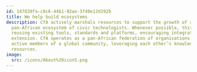 ```yaml
---
id: 147839fa-c8c6-44b1-92ae-3f40e12d292b
title: We help build ecosystems
description: CfA actively marshals resources to support the growth of a
  pan-African ecosystem of civic technologists. Whenever possible, this means
  reusing existing tools, standards and platforms, encouraging integration and
  extension. CfA operates as a pan-African federation of organisations who are
  active members of a global community, leveraging each other’s knowledge and
  resources.
image:
  src: /icons/About%20icon5.png
---
```

